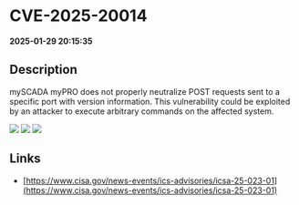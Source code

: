 # CVE-2025-20014

**2025-01-29 20:15:35**

## Description
mySCADA myPRO does not properly neutralize POST requests sent to a specific port with version information. This vulnerability could be exploited by an attacker to execute arbitrary commands on the affected system.

![](https://img.shields.io/static/v1?label=Score&message=9.3&color=red)
![](https://img.shields.io/static/v1?label=Severity&message=CRITICAL&color=red)
![](https://img.shields.io/static/v1?label=CWE&message=RCE&color=green)

## Links
- [https://www.cisa.gov/news-events/ics-advisories/icsa-25-023-01](https://www.cisa.gov/news-events/ics-advisories/icsa-25-023-01)
